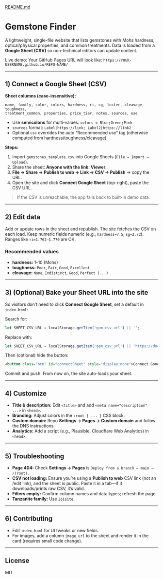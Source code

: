 [README.md](https://github.com/user-attachments/files/22758010/README.md)
# Gemstone Finder

A lightweight, single-file website that lists gemstones with Mohs hardness, optical/physical properties, and common treatments. Data is loaded from a **Google Sheet (CSV)** so non-technical editors can update content.

Live demo: Your GitHub Pages URL will look like:
`https://YOUR-USERNAME.github.io/REPO-NAME/`

---

## 1) Connect a Google Sheet (CSV)

**Sheet columns (case-insensitive):**
```
name, family, color, colors, hardness, ri, sg, luster, cleavage, toughness,
treatment_common, properties, price_tier, notes, sources, use
```

- Use **semicolons** for multi-values: `colors = Blue;Green;Pink`
- `sources` format: `Label|https://link; Label2|https://link2`
- Optional `use` overrides the auto “Recommended use” tag (otherwise computed from hardness/toughness/cleavage)

**Steps:**
1. Import `gemstones_template.csv` into Google Sheets (`File → Import → Upload`).
2. Share the sheet: **Anyone with the link: Viewer**.
3. **File → Share → Publish to web → Link → CSV → Publish** → copy the URL.
4. Open the site and click **Connect Google Sheet** (top-right), paste the CSV URL.

> If the CSV is unreachable, the app falls back to built-in demo data.

---

## 2) Edit data

Add or update rows in the sheet and republish. The site fetches the CSV on each load. Keep numeric fields numeric (e.g., `hardness=7.5`, `sg=2.72`). Ranges like `ri=1.762–1.770` are OK.

### Recommended values
- **hardness:** 1–10 (Mohs)
- **toughness:** `Poor`, `Fair`, `Good`, `Excellent`
- **cleavage:** `None`, `Indistinct`, `Good`, `Perfect (...)`

---

## 3) (Optional) Bake your Sheet URL into the site

So visitors don’t need to click **Connect Google Sheet**, set a default in `index.html`:

Search for:
```js
let SHEET_CSV_URL = localStorage.getItem('gem_csv_url') || '';
```
Replace with:
```js
let SHEET_CSV_URL = localStorage.getItem('gem_csv_url') || 'https://docs.google.com/spreadsheets/d/YOUR_SHEET_ID/pub?output=csv';
```

Then (optional) hide the button:
```html
<button class="btn" id="connectSheet" style="display:none">Connect Google Sheet</button>
```

Commit and push. From now on, the site auto-loads your sheet.

---

## 4) Customize

- **Title & description:** Edit `<title>` and add `<meta name="description" ...>` in `<head>`.
- **Branding:** Adjust colors in the `:root { ... }` CSS block.
- **Custom domain:** Repo **Settings → Pages → Custom domain** and follow the DNS instructions.
- **Analytics:** Add a script (e.g., Plausible, Cloudflare Web Analytics) in `<head>`.

---

## 5) Troubleshooting

- **Page 404:** Check **Settings → Pages** is `Deploy from a branch → main → /(root)`.  
- **CSV not loading:** Ensure you’re using a **Publish to web** CSV link (not an /edit link), and the sheet is public. Paste it in a tab—if it downloads/prints raw CSV, it’s valid.  
- **Filters empty:** Confirm column names and data types; refresh the page.  
- **Tanzanite family:** Use `Zoisite`.

---

## 6) Contributing

- Edit `index.html` for UI tweaks or new fields.
- For images, add a column `image_url` to the sheet and render it in the card (requires small code change).

---

## License

MIT
